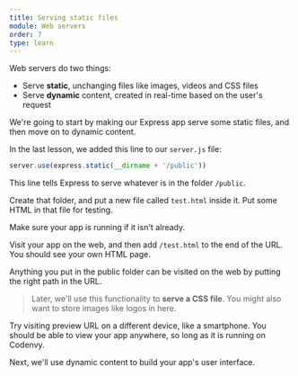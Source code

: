 ```yaml
---
title: Serving static files
module: Web servers
order: 7
type: learn
---
```

Web servers do two things:

- Serve **static**, unchanging files like images, videos and CSS files
- Serve **dynamic** content, created in real-time based on the user's request

We're going to start by making our Express app serve some static files, and then move on to dynamic content.

In the last lesson, we added this line to our `server.js` file:

```javascript
server.use(express.static(__dirname + '/public'))
```

This line tells Express to serve whatever is in the folder `/public`.

Create that folder, and put a new file called `test.html` inside it. Put some HTML in that file for testing.

Make sure your app is running if it isn't already.

Visit your app on the web, and then add `/test.html` to the end of the URL. You should see your own HTML page.

Anything you put in the public folder can be visited on the web by putting the right path in the URL.

> Later, we'll use this functionality to **serve a CSS file**. You might also want to store images like logos in here.

Try visiting preview URL on a different device, like a smartphone. You should be able to view your app anywhere, so long as it is running on Codenvy.

Next, we'll use dynamic content to build your app's user interface.
